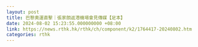 ```yaml
---
layout: post
title: 巴黎奧運直擊｜張家朗返港機場會見傳媒【足本】
date: 2024-08-02 15:23:55.000000000 +08:00
link: https://news.rthk.hk/rthk/ch/component/k2/1764417-20240802.htm
categories: rthk
---
```




